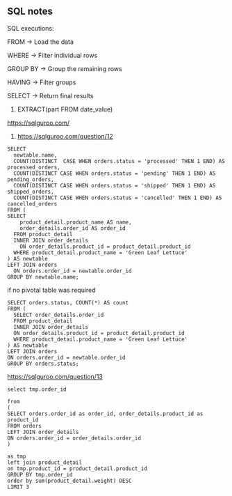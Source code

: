 ## SQL notes

SQL executions:

FROM → Load the data

WHERE → Filter individual rows

GROUP BY → Group the remaining rows

HAVING → Filter groups

SELECT → Return final results


1. EXTRACT(part FROM date_value)


https://sqlguroo.com/

1. https://sqlguroo.com/question/12

```
SELECT 
  newtable.name,
  COUNT(DISTINCT  CASE WHEN orders.status = 'processed' THEN 1 END) AS processed_orders,
  COUNT(DISTINCT CASE WHEN orders.status = 'pending' THEN 1 END) AS pending_orders,
  COUNT(DISTINCT CASE WHEN orders.status = 'shipped' THEN 1 END) AS shipped_orders,
  COUNT(DISTINCT CASE WHEN orders.status = 'cancelled' THEN 1 END) AS cancelled_orders
FROM (
SELECT 
    product_detail.product_name AS name, 
    order_details.order_id AS order_id 
  FROM product_detail 
  INNER JOIN order_details 
    ON order_details.product_id = product_detail.product_id 
  WHERE product_detail.product_name = 'Green Leaf Lettuce'
) AS newtable
LEFT JOIN orders  
  ON orders.order_id = newtable.order_id
GROUP BY newtable.name;

```
if no pivotal table was required 

```
SELECT orders.status, COUNT(*) AS count
FROM (
  SELECT order_details.order_id
  FROM product_detail
  INNER JOIN order_details
  ON order_details.product_id = product_detail.product_id
  WHERE product_detail.product_name = 'Green Leaf Lettuce'
) AS newtable
LEFT JOIN orders
ON orders.order_id = newtable.order_id
GROUP BY orders.status;
```

https://sqlguroo.com/question/13

```
select tmp.order_id

from  
(
SELECT orders.order_id as order_id, order_details.product_id as product_id
FROM orders
LEFT JOIN order_details
ON orders.order_id = order_details.order_id 
) 
  
as tmp
left join product_detail
on tmp.product_id = product_detail.product_id
GROUP BY tmp.order_id 
order by sum(product_detail.weight) DESC
LIMIT 3
```



